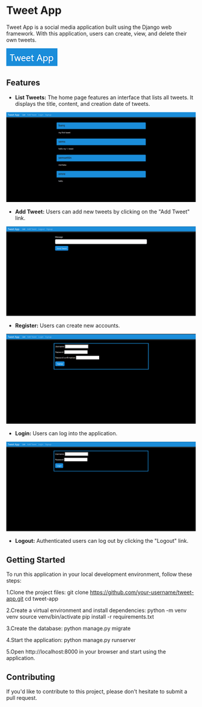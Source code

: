 # Tweet App
Tweet App is a social media application built using the Django web framework. With this application, users can create, view, and delete their own tweets.

![Logo](djangotweet/screenshots/logo.png)

## Features
- **List Tweets:** The home page features an interface that lists all tweets. It displays the title, content, and creation date of tweets.

![Tweet List](djangotweet/screenshots/tweetlist.png)

- **Add Tweet:** Users can add new tweets by clicking on the "Add Tweet" link.

![Tweet Add Page](djangotweet/screenshots/addtweet.png)

- **Register:** Users can create new accounts.

![Register Page](djangotweet/screenshots/signup.png)
 
- **Login:** Users can log into the application.

![Login Page](djangotweet/screenshots/login.png)

- **Logout:** Authenticated users can log out by clicking the "Logout" link.

## Getting Started
To run this application in your local development environment, follow these steps:

1.Clone the project files:
    git clone https://github.com/your-username/tweet-app.git
    cd tweet-app

2.Create a virtual environment and install dependencies:
    python -m venv venv
    source venv/bin/activate
    pip install -r requirements.txt

3.Create the database:
    python manage.py migrate

4.Start the application:
    python manage.py runserver
    
5.Open http://localhost:8000 in your browser and start using the application.

## Contributing
If you'd like to contribute to this project, please don't hesitate to submit a pull request.
